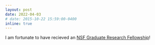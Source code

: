 ```yaml
---
layout: post
date: 2022-04-03
# date: 2015-10-22 15:59:00-0400
inline: true
---
```


I am fortunate to have recieved an <a href="https://www.research.gov/grfp/Login.do">NSF Graduate Research Fellowship</a>!
